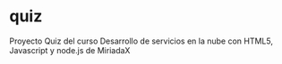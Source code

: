 # quiz
Proyecto Quiz del curso Desarrollo de servicios en la nube con HTML5, Javascript y node.js de MiriadaX
